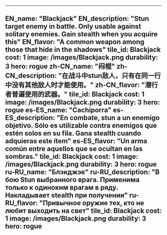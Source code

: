 ---

EN_name: "Blackjack"
EN_description: "Stun target enemy in battle. Only usable against solitary enemies. Gain stealth when you acquire this"
EN_flavor: "A common weapon among those that hide in the shadows"
tile_id: Blackjack
cost: 1
image: /images/Blackjack.png
durability: 3
hero: rogue
zh-CN_name: "闷棍"
zh-CN_description: "在战斗中stun敌人，只有在同一行中没有其他敌人时才能使用。"
zh-CN_flavor: "潜行者普遍使用的武器。"
tile_id: Blackjack
cost: 1
image: /images/Blackjack.png
durability: 3
hero: rogue
es-ES_name: "Cachiporra"
es-ES_description: "En combate, stun a un enemigo objetivo. Sólo es utilizable contra enemigos que estén solos en su fila. Gana stealth cuando adquieras este ítem"
es-ES_flavor: "Un arma común entre aquellos que se ocultan en las sombras."
tile_id: Blackjack
cost: 1
image: /images/Blackjack.png
durability: 3
hero: rogue
ru-RU_name: "Блэкджэк"
ru-RU_description: "В бою Stun выбранного врага. Применима только к одиноким врагам в ряду. Накладывает stealth при получении"
ru-RU_flavor: "Привычное оружие тех, кто не любит выходить на свет"
tile_id: Blackjack
cost: 1
image: /images/Blackjack.png
durability: 3
hero: rogue
---